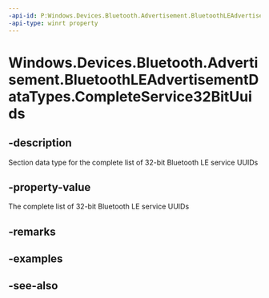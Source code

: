 ----api-id: P:Windows.Devices.Bluetooth.Advertisement.BluetoothLEAdvertisementDataTypes.CompleteService32BitUuids
-api-type: winrt property
---<!-- Property syntaxpublic byte CompleteService32BitUuids { get; }--># Windows.Devices.Bluetooth.Advertisement.BluetoothLEAdvertisementDataTypes.CompleteService32BitUuids## -descriptionSection data type for the complete list of 32-bit Bluetooth LE service UUIDs## -property-valueThe complete list of 32-bit Bluetooth LE service UUIDs## -remarks## -examples## -see-also